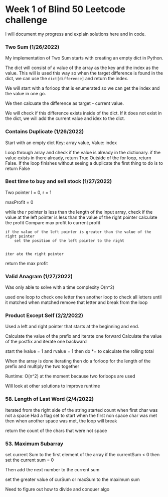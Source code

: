 # Week 1 of Blind 50 Leetcode challenge
I will document my progress and explain solutions here and in code. 


### Two Sum (1/26/2022)
My implementation of Two Sum starts with creating an empty dict in Python.

The dict will consist of a value of the array as the key and the index as the value. This will is used this way so when the target difference is found in the dict, we can use the ```dict[difference]``` and return the index.

We will start with a forloop that is enumerated so we can get the index and the value in one go. 

We then calcuate the difference as target - current value. 

We will check if this difference exists inside of the dict. If it does not exist in the dict, we will add the current value and idex to the dict.

### Contains Duplicate (1/26/2022)
Start with an empty dict
Key: array value, Value: index

Loop through array and check if the value is already in the dictionary.
if the value exists in there already, return True
Outside of the for loop, return False. If the loop finishes without seeing a duplicate the first thing to do is to return False

### Best time to buy and sell stock (1/27/2022)
Two pointer 
l = 0, r = 1

maxProfit = 0

while the r pointer is less than the length of the input array,
    check if the value at the left pointer is less than the value of the right pointer
        calculate the profit
        Compare max profit to current profit 

    if the value of the left pointer is greater than the value of the right pointer
        set the position of the left pointer to the right
    

    iter ate the right pointer

return the max profit 

### Valid Anagram (1/27/2022)

Was only able to solve with a time complexity O(n^2)

used one loop to check one letter
    then another loop to check all letters until it matched
    when matched remove that letter and break from the loop


### Product Except Self (2/2/2022)

Used a left and right pointer that starts at the beginning and end. 

Calculate the value of the prefix and iterate one forward
Calculate the value of the postfix and iterate one backward

start the lvalue = 1 and rvalue = 1
then do *= to calculate the rolling total 

When the array is done iterating then do a forloop for the length of the prefix and multiply the two together 

Runtime: O(n^2) at the moment because two forloops are used

Will look at other solutions to improve runtime 


### 58. Length of Last Word (2/4/2022)

Iterated from the right side of the string
started count when first char was not a space
Had a flag set to start when the first non space char was met
then when another space was met, the loop will break

return the count of the chars that were not space 

### 53. Maximum Subarray

set current Sum to the first element of the array
if the currentSum < 0 then set the current sum = 0

Then add the next number to the current sum

set the greater value of curSum or maxSum to the maximum sum

Need to figure out how to divide and conquer algo


    


